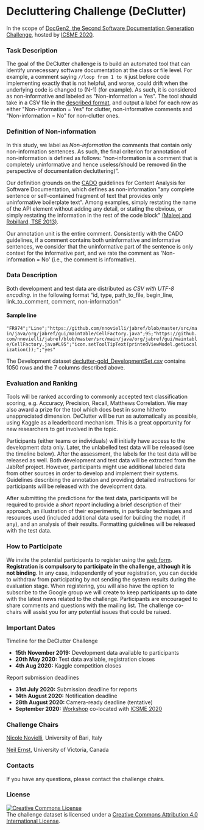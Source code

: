 # Decluttering Challenge (DeClutter)

In the scope of [DocGen2, the Second Software Documentation Generation Challenge](https://dysdoc.github.io/docgen2/index.html), hosted by [ICSME 2020](https://icsme2020.github.io/index.html).

### Task Description
The goal of the DeClutter challenge is to build an automated tool that can identify unnecessary software 
documentation at the class or file level. For example, a comment saying ```//loop from 1 to N``` just before code implementing 
exactly that is not helpful, and worse, could drift when the underlying code is changed to (N-1) (for example). As such, it is considered as non-informative and labeled as "Non-information = Yes". 
The tool should take in a CSV file in the [described format](https://dysdoc.github.io/docgen2/decluttr-format.html), and output a label for each row as either "Non-information = Yes" for clutter, non-informative comments and "Non-information = No" for non-clutter ones.

### Definition of Non-information
In this study, we label as *Non-information* the comments that contain only non-information sentences. As such, the final criterion for annotation of non-information is defined as follows:
“non-information is a comment that is completely uninformative and hence useless/should be removed (in the perspective of documentation decluttering)”. 

Our definition grounds on the [CADO](https://cado.informatik.uni-hamburg.de/coding-guide/) guidelines for Content Analysis for Software Documentation, which defines as non-information "any complete sentence or self-contained fragment of text that provides only uninformative boilerplate text". Among examples, simply restating the name of the API element without adding any detail, or stating the obvious, or simply restating the information in the rest of the code block" [(Maleej and Robillard, TSE 2013)](https://dl.acm.org/citation.cfm?id=2554417). 

Our annotation unit is the entire comment. Consistently with the CADO guidelines, if a comment contains both uninformative and informative sentences, we consider that the uninformative part of the sentence is only context for the informative part, and we rate the comment as 'Non-information = No' (i.e., the comment is informative). 

### Data Description
Both development and test data are distributed as *CSV with UTF-8 encoding*.  in the following format 
“id, type, path_to_file, begin_line, link_to_comment, comment, non-information” 

#### Sample line
```"FR974";"Line";"https://github.com/nnovielli/jabref/blob/master/src/main/java/org/jabref/gui/maintable/CellFactory.java";95;"https://github.com/nnovielli/jabref/blob/master/src/main/java/org/jabref/gui/maintable/CellFactory.java#L95";"icon.setToolTipText(printedViewModel.getLocalization());";"yes"```

The Development dataset [declutter-gold_DevelopmentSet.csv](https://github.com/dysdoc/declutter/blob/master/declutter-gold_DevelopmentSet.csv) contains 1050 rows and the 7 columns described above. 

### Evaluation and Ranking
Tools will be ranked according to commonly accepted text classification scoring, e.g. Accuracy, Precision, Recall, Matthews Correlation. We may also award a prize for the tool which does best in some hitherto unappreciated dimension. DeClutter will be run as automatically as possible, using Kaggle as a leaderboard mechanism. This is a great opportunity for new researchers to get involved in the topic.

Participants (either teams or individuals) will initially have access to the development data only. Later, the unlabelled test data will be released (see the timeline below). After the assessment, the labels for the test data will be released as well. Both development and test data will be extracted from the JabRef project. However, participants might use additional labeled data from other sources in order to develop and implement their systems. Guidelines describing the annotation and providing detailed instructions for participants will be released with the development data.

After submitting the predictions for the test data, participants will be required to provide a *short report* including a brief description of their approach, an illustration of their experiments, in particular techniques and resources used (included additional data used for building the model, if any), and an analysis of their results. Formatting guidelines will be released with the test data.

### How to Participate
We invite the potential participants to register using the [web form](https://forms.gle/jkGKF44Roc51L6ZT6). **Registration is compulsory to participate in the challenge, although it is not binding**. In any case, independently of your registration, you can decide to withdraw from participating by not sending the system results during the evaluation stage. When registering, you will also have the option to subscribe to the Google group we will create to keep participants up to date with the latest news related to the challenge. Participants are encouraged to share comments and questions with the mailing list. The challenge co-chairs will assist you for any potential issues that could be raised.

### Important Dates
Timeline for the DeClutter Challenge
* **15th November 2019:** Development data available to participants
* **20th May 2020:** Test data available, registration closes
* **4th Aug 2020:** Kaggle competition closes

Report submission deadlines
* **31st July 2020:** Submission deadline for reports
* **14th August 2020:** Notification deadline
* **28th August 2020:** Camera-ready deadline (tentative)
* **September 2020:** [Workshop](https://dysdoc.github.io/docgen2/index.html) co-located with [ICSME 2020](https://icsme2020.github.io/index.html)

### Challenge Chairs
[Nicole Novielli](http://collab.di.uniba.it/nicole/), University of Bari, Italy

[Neil Ernst](http://www.neilernst.net/), University of Victoria, Canada

### Contacts
If you have any questions, please contact the challenge chairs.

### License
<a rel="license" href="http://creativecommons.org/licenses/by/4.0/"><img alt="Creative Commons License" style="border-width:0" src="https://i.creativecommons.org/l/by/4.0/88x31.png" /></a><br />The challenge dataset is licensed under a <a rel="license" href="http://creativecommons.org/licenses/by/4.0/">Creative Commons Attribution 4.0 International License</a>.
